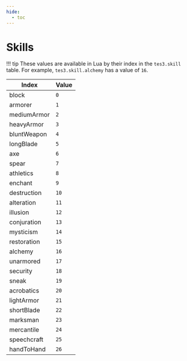 ```yaml
---
hide:
  - toc
---
```


# Skills

!!! tip
	These values are available in Lua by their index in the `tes3.skill` table. For example, `tes3.skill.alchemy` has a value of `16`.

Index       | Value
----------- | -----
block       | `0`
armorer     | `1`
mediumArmor | `2`
heavyArmor  | `3`
bluntWeapon | `4`
longBlade   | `5`
axe         | `6`
spear       | `7`
athletics   | `8`
enchant     | `9`
destruction | `10`
alteration  | `11`
illusion    | `12`
conjuration | `13`
mysticism   | `14`
restoration | `15`
alchemy     | `16`
unarmored   | `17`
security    | `18`
sneak       | `19`
acrobatics  | `20`
lightArmor  | `21`
shortBlade  | `22`
marksman    | `23`
mercantile  | `24`
speechcraft | `25`
handToHand  | `26`
